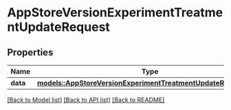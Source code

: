 # AppStoreVersionExperimentTreatmentUpdateRequest

## Properties

Name | Type | Description | Notes
------------ | ------------- | ------------- | -------------
**data** | [**models::AppStoreVersionExperimentTreatmentUpdateRequestData**](AppStoreVersionExperimentTreatmentUpdateRequest_data.md) |  | 

[[Back to Model list]](../README.md#documentation-for-models) [[Back to API list]](../README.md#documentation-for-api-endpoints) [[Back to README]](../README.md)


